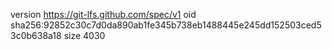 version https://git-lfs.github.com/spec/v1
oid sha256:92852c30c7d0da890ab1fe345b738eb1488445e245dd152503ced53c0b638a18
size 4030
